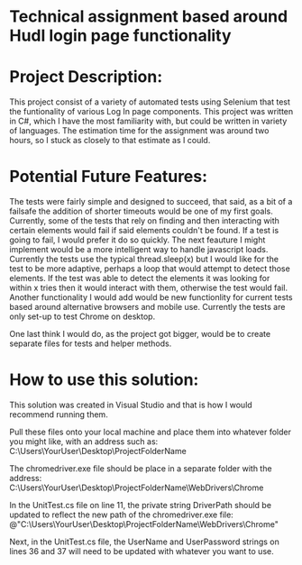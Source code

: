 # Technical assignment based around Hudl login page functionality

# Project Description:
This project consist of a variety of automated tests using Selenium that test the funtionality of various Log In page components.  This project was written in C#, which I have the most familiarity with, but could be written in variety of languages.  The estimation time for the assignment was around two hours, so I stuck as closely to that estimate as I could.
# Potential Future Features:
The tests were fairly simple and designed to succeed, that said, as a bit of a failsafe the addition of shorter timeouts would be one of my first goals.  Currently, some of the tests that rely on finding and then interacting with certain elements would fail if said elements couldn't be found.  If a test is going to fail, I would prefer it do so quickly.  The next feauture I might implement would be a more intelligent way to handle javascript loads.  Currently the tests use the typical thread.sleep(x) but I would like for the test to be more adaptive, perhaps a loop that would attempt to detect those elements.  If the test was able to detect the elements it was looking for within x tries then it would interact with them, otherwise the test would fail. Another functionality I would add would be new functionlity for current tests based around alternative browsers and mobile use.  Currently the tests are only set-up to test Chrome on desktop.

One last think I would do, as the project got bigger, would be to create separate files for tests and helper methods.
# How to use this solution:
This solution was created in Visual Studio and that is how I would recommend running them.

Pull these files onto your local machine and place them into whatever folder you might like, with an address such as: C:\Users\YourUser\Desktop\ProjectFolderName


The chromedriver.exe file should be place in a separate folder with the address:  C:\Users\YourUser\Desktop\ProjectFolderName\WebDrivers\Chrome

In the UnitTest.cs file on line 11, the private string DriverPath should be updated to reflect the new path of the chromedriver.exe file:  @"C:\Users\YourUser\Desktop\ProjectFolderName\WebDrivers\Chrome"


Next, in the UnitTest.cs file, the UserName and UserPassword strings on lines 36 and 37 will need to be updated with whatever you want to use.
